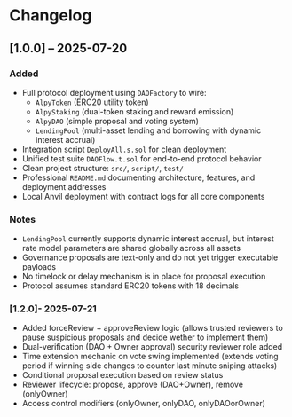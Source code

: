 # Changelog



## [1.0.0] – 2025-07-20

### Added
- Full protocol deployment using `DAOFactory` to wire:
  - `AlpyToken` (ERC20 utility token)
  - `AlpyStaking` (dual-token staking and reward emission)
  - `AlpyDAO` (simple proposal and voting system)
  - `LendingPool` (multi-asset lending and borrowing with dynamic interest accrual)
- Integration script `DeployAll.s.sol` for clean deployment
- Unified test suite `DAOFlow.t.sol` for end-to-end protocol behavior
- Clean project structure: `src/`, `script/`, `test/`
- Professional `README.md` documenting architecture, features, and deployment addresses
- Local Anvil deployment with contract logs for all core components

### Notes
- `LendingPool` currently supports dynamic interest accrual, but interest rate model parameters are shared globally across all assets
- Governance proposals are text-only and do not yet trigger executable payloads
- No timelock or delay mechanism is in place for proposal execution
- Protocol assumes standard ERC20 tokens with 18 decimals

### [1.2.0]- 2025-07-21
- Added forceReview + approveReview logic (allows trusted reviewers to pause suspicious proposals and decide wether to implement them)
- Dual-verification (DAO + Owner approval) security reviewer role added
- Time extension mechanic on vote swing implemented (extends voting period if winning side changes to counter last minute sniping attacks)
- Conditional proposal execution based on review status
- Reviewer lifecycle: propose, approve (DAO+Owner), remove (onlyOwner)
- Access control modifiers (onlyOwner, onlyDAO, onlyDAOorOwner)

